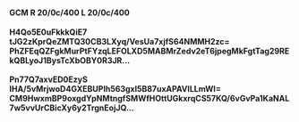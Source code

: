 #### GCM R 20/0c/400 L 20/0c/400
**H4Qo5E0uFkkkQiE7**<br/>**tJG2zKprQeZMTQ30CB3LXyq/VesUa7xjfS64NMMH2zc=**<br/>**PhZFEqQZFgkMurPtFYzqLEFOLXD5MABMrZedv2eT6jpegMkFgtTag29REkQBLyoJ1BysTcXbOBY0R3JR...**<br/><br/>
**Pn77Q7axvED0EzyS**<br/>**IHA/5vMrjwoD4GXEBUPlh563gxl5B87uxAPAVILLmWI=**<br/>**CM9HwxmBP9oxgdYpNMtngfSMWfHOttUGkxrqCS57KQ/6vGvPa1KaNAL7w5vvUrCBicXy6y2TrgnEojJQ...**